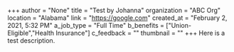 +++
author = "None"
title = "Test by Johanna"
organization = "ABC Org"
location = "Alabama"
link = "https://google.com"
created_at = "February 2, 2021, 5:32 PM"
a_job_type = "Full Time"
b_benefits = ["Union-Eligible","Health Insurance"]
c_feedback = ""
thumbnail = ""
+++
Here is a test description.